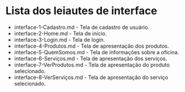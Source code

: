 # Lista dos leiautes de interface

* interface-1-Cadastro.md - Tela de cadastro de usuário.
* interface-2-Home.md - Tela de início.
* interface-3-Login.md - Tela de login.
* interface-4-Produtos.md - Tela de apresentação dos produtos.
* interface-5-QuemSomos.md - Tela de informações sobre a oficina.
* interface-6-Serviços.md - Tela de apresentação dos serviços.
* interface-7-VerProdutos.md - Tela de apresentação do produto selecionado.
* interface-8-VerServiços.md - Tela de apresentação do serviço selecionado.



